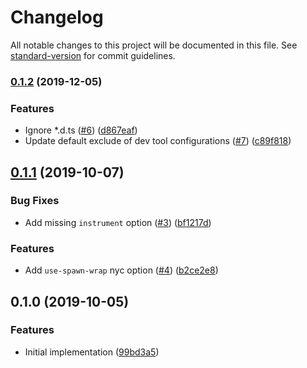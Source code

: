 # Changelog

All notable changes to this project will be documented in this file. See [standard-version](https://github.com/conventional-changelog/standard-version) for commit guidelines.

### [0.1.2](https://github.com/istanbuljs/schema/compare/v0.1.1...v0.1.2) (2019-12-05)


### Features

* Ignore *.d.ts ([#6](https://github.com/istanbuljs/schema/issues/6)) ([d867eaf](https://github.com/istanbuljs/schema/commit/d867eaff6ca4abcd4301990e2bdcdf53e438e9c4))
* Update default exclude of dev tool configurations ([#7](https://github.com/istanbuljs/schema/issues/7)) ([c89f818](https://github.com/istanbuljs/schema/commit/c89f8185f30879bcdf8d2f1c3b7aba0ac7056fa9))

## [0.1.1](https://github.com/istanbuljs/schema/compare/v0.1.0...v0.1.1) (2019-10-07)


### Bug Fixes

* Add missing `instrument` option ([#3](https://github.com/istanbuljs/schema/issues/3)) ([bf1217d](https://github.com/istanbuljs/schema/commit/bf1217d))


### Features

* Add `use-spawn-wrap` nyc option ([#4](https://github.com/istanbuljs/schema/issues/4)) ([b2ce2e8](https://github.com/istanbuljs/schema/commit/b2ce2e8))

## 0.1.0 (2019-10-05)


### Features

* Initial implementation ([99bd3a5](https://github.com/istanbuljs/schema/commit/99bd3a5))

